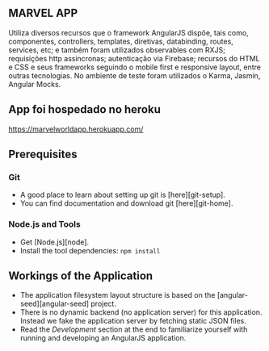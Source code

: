   
## MARVEL APP
Utiliza diversos recursos que o framework AngularJS dispõe, tais como, componentes, controllers, templates, diretivas, databinding, routes, services, etc; e também foram utilizados observables com RXJS; requisições http assincronas; autenticação via Firebase; recursos do HTML e CSS e seus frameworks seguindo o mobile first e responsive layout, entre outras tecnologias. No ambiente de teste foram utilizados o Karma, Jasmin, Angular Mocks.

## App foi hospedado no heroku
https://marvelworldapp.herokuapp.com/


## Prerequisites

### Git

- A good place to learn about setting up git is [here][git-setup].
- You can find documentation and download git [here][git-home].

### Node.js and Tools

- Get [Node.js][node].
- Install the tool dependencies: `npm install`


## Workings of the Application

- The application filesystem layout structure is based on the [angular-seed][angular-seed] project.
- There is no dynamic backend (no application server) for this application. Instead we fake the
  application server by fetching static JSON files.
- Read the _Development_ section at the end to familiarize yourself with running and developing
  an AngularJS application.
